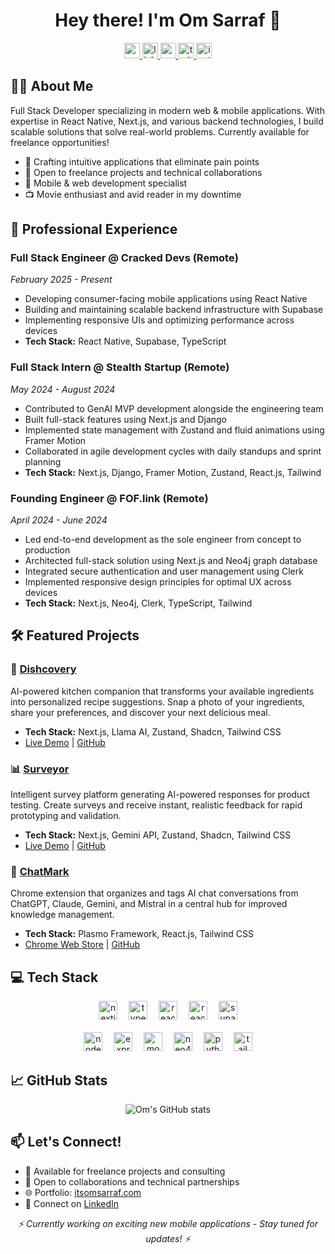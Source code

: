 <h1 align="center">Hey there! I'm Om Sarraf 👋</h1>

<div align="center">
  <a href="https://itsomsarraf.com" target="_blank">
    <img src="https://img.shields.io/badge/Website-000000?style=for-the-badge&logo=safari&logoColor=white" height="25" alt="personal website"  />
  </a>
  <a href="https://www.linkedin.com/in/itsomsarraf/" target="_blank">
    <img src="https://img.shields.io/static/v1?message=LinkedIn&logo=linkedin&label=&color=0077B5&logoColor=white&labelColor=&style=for-the-badge" height="25" alt="linkedin logo"  />
  </a>
  <a href="https://www.youtube.com/@itsOmSarraf/videos" target="_blank">
    <img src="https://img.shields.io/static/v1?message=Youtube&logo=youtube&label=&color=FF0000&logoColor=white&labelColor=&style=for-the-badge" height="25" alt="youtube logo"  />
  </a>
  <a href="https://twitter.com/itsOmSarraf_" target="_blank">
    <img src="https://img.shields.io/static/v1?message=Twitter&logo=twitter&label=&color=1DA1F2&logoColor=white&labelColor=&style=for-the-badge" height="25" alt="twitter logo"  />
  </a>
  <a href="https://www.instagram.com/itsomsarraf" target="_blank">
    <img src="https://img.shields.io/static/v1?message=Instagram&logo=instagram&label=&color=E4405F&logoColor=white&labelColor=&style=for-the-badge" height="25" alt="instagram logo"  />
  </a>
</div>

## 👨‍💻 About Me

Full Stack Developer specializing in modern web & mobile applications. With expertise in React Native, Next.js, and various backend technologies, I build scalable solutions that solve real-world problems. Currently available for freelance opportunities!

- 🚀 Crafting intuitive applications that eliminate pain points
- 🎯 Open to freelance projects and technical collaborations
- 📱 Mobile & web development specialist
- 📺 Movie enthusiast and avid reader in my downtime

## 💼 Professional Experience

### Full Stack Engineer @ Cracked Devs (Remote)
*February 2025 - Present*
- Developing consumer-facing mobile applications using React Native
- Building and maintaining scalable backend infrastructure with Supabase
- Implementing responsive UIs and optimizing performance across devices
- **Tech Stack:** React Native, Supabase, TypeScript

### Full Stack Intern @ Stealth Startup (Remote)
*May 2024 - August 2024*
- Contributed to GenAI MVP development alongside the engineering team
- Built full-stack features using Next.js and Django
- Implemented state management with Zustand and fluid animations using Framer Motion
- Collaborated in agile development cycles with daily standups and sprint planning
- **Tech Stack:** Next.js, Django, Framer Motion, Zustand, React.js, Tailwind

### Founding Engineer @ FOF.link (Remote)
*April 2024 - June 2024*
- Led end-to-end development as the sole engineer from concept to production
- Architected full-stack solution using Next.js and Neo4j graph database
- Integrated secure authentication and user management using Clerk
- Implemented responsive design principles for optimal UX across devices
- **Tech Stack:** Next.js, Neo4j, Clerk, TypeScript, Tailwind

## 🛠️ Featured Projects

### 🍲 [Dishcovery](https://dishcovery-nextjs.vercel.app)
AI-powered kitchen companion that transforms your available ingredients into personalized recipe suggestions. Snap a photo of your ingredients, share your preferences, and discover your next delicious meal.
- **Tech Stack:** Next.js, Llama AI, Zustand, Shadcn, Tailwind CSS
- [Live Demo](https://dishcovery-nextjs.vercel.app) | [GitHub](https://github.com/itsomsarraf/dishcovery-nextjs)

### 📊 [Surveyor](https://surveyor.one)
Intelligent survey platform generating AI-powered responses for product testing. Create surveys and receive instant, realistic feedback for rapid prototyping and validation.
- **Tech Stack:** Next.js, Gemini API, Zustand, Shadcn, Tailwind CSS
- [Live Demo](https://surveyor.one) | [GitHub](https://github.com/itsomsarraf/surveyor)

### 🔖 [ChatMark](https://chromewebstore.google.com/detail/chatmark/ijghhkhojebllacdnpibmjodkgdfpnhm?authuser=1&hl=en-GB)
Chrome extension that organizes and tags AI chat conversations from ChatGPT, Claude, Gemini, and Mistral in a central hub for improved knowledge management.
- **Tech Stack:** Plasmo Framework, React.js, Tailwind CSS
- [Chrome Web Store](https://chromewebstore.google.com/detail/chatmark/ijghhkhojebllacdnpibmjodkgdfpnhm?authuser=1&hl=en-GB) | [GitHub](https://github.com/itsOmSarraf/chatmarks)

## 💻 Tech Stack

<div align="center">
  <img src="https://img.shields.io/badge/Next.js-000000?logo=nextdotjs&logoColor=white&style=for-the-badge" height="30" alt="nextjs logo"  />
  <img width="10" />
  <img src="https://img.shields.io/badge/TypeScript-3178C6?logo=typescript&logoColor=white&style=for-the-badge" height="30" alt="typescript logo"  />
  <img width="10" />
  <img src="https://img.shields.io/badge/React-61DAFB?logo=react&logoColor=black&style=for-the-badge" height="30" alt="react logo"  />
  <img width="10" />
  <img src="https://img.shields.io/badge/React%20Native-61DAFB?logo=react&logoColor=black&style=for-the-badge" height="30" alt="react native logo"  />
  <img width="10" />
  <img src="https://img.shields.io/badge/Supabase-3ECF8E?logo=supabase&logoColor=white&style=for-the-badge" height="30" alt="supabase logo"  />
</div>

<br>

<div align="center">
  <img src="https://img.shields.io/badge/Node.js-339933?logo=nodedotjs&logoColor=white&style=for-the-badge" height="30" alt="nodejs logo"  />
  <img width="10" />
  <img src="https://img.shields.io/badge/Express-000000?logo=express&logoColor=white&style=for-the-badge" height="30" alt="express logo"  />
  <img width="10" />
  <img src="https://img.shields.io/badge/MongoDB-47A248?logo=mongodb&logoColor=white&style=for-the-badge" height="30" alt="mongodb logo"  />
  <img width="10" />
  <img src="https://img.shields.io/badge/Neo4j-4581C3?logo=neo4j&logoColor=white&style=for-the-badge" height="30" alt="neo4j logo"  />
  <img width="10" />
  <img src="https://img.shields.io/badge/Python-3776AB?logo=python&logoColor=white&style=for-the-badge" height="30" alt="python logo"  />
  <img width="10" />
  <img src="https://img.shields.io/badge/Tailwind-06B6D4?logo=tailwindcss&logoColor=white&style=for-the-badge" height="30" alt="tailwindcss logo"  />
</div>

## 📈 GitHub Stats

<div align="center">
  <img src="https://github-readme-stats.vercel.app/api?username=itsomsarraf&show_icons=true&theme=radical" alt="Om's GitHub stats" />
</div>

## 📫 Let's Connect!
- 💼 Available for freelance projects and consulting
- 🤝 Open to collaborations and technical partnerships
- 🌐 Portfolio: [itsomsarraf.com](https://itsomsarraf.com)
- 📧 Connect on [LinkedIn](https://www.linkedin.com/in/itsomsarraf/)

<div align="center">
  <i>⚡ Currently working on exciting new mobile applications - Stay tuned for updates! ⚡</i>
</div>
